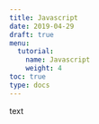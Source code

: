 ```yaml
---
title: Javascript
date: 2019-04-29
draft: true
menu:
  tutorial:
    name: Javascript
    weight: 4
toc: true
type: docs
---
```


text



 